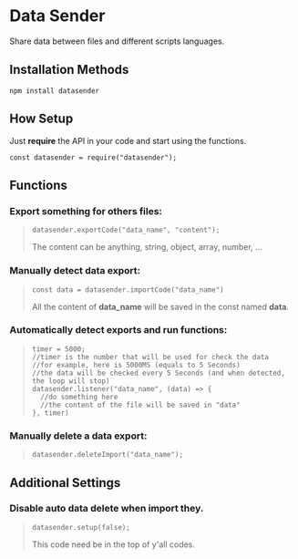 # Data Sender
Share data between files and different scripts languages.

## Installation Methods
``npm install datasender``

## How Setup
Just <b>require</b> the API in your code and start using the functions.
```
const datasender = require("datasender");
```

## Functions
### Export something for others files:
> ```
> datasender.exportCode("data_name", "content"); 
> ```
> The content can be anything, string, object, array, number, ...

### Manually detect data export:
> ```
> const data = datasender.importCode("data_name")
> ```
> All the content of <b>data_name</b> will be saved in the const named <b>data</b>.

### Automatically detect exports and run functions:
> ```
> timer = 5000;
> //timer is the number that will be used for check the data
> //for example, here is 5000MS (equals to 5 Seconds)
> //the data will be checked every 5 Seconds (and when detected, the loop will stop)
> datasender.listener("data_name", (data) => {
>   //do something here
>   //the content of the file will be saved in "data"
> }, timer)
> ```

### Manually delete a data export:
> ```
> datasender.deleteImport("data_name");
> ```

## Additional Settings
### Disable auto data delete when import they.
> ```
> datasender.setup(false);
> ```
> This code need be in the top of y'all codes.
